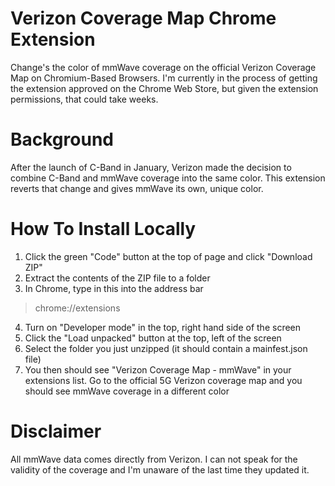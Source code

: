 # Verizon Coverage Map Chrome Extension
Change's the color of mmWave coverage on the official Verizon Coverage Map on Chromium-Based Browsers. I'm currently in the process of getting the extension approved on the Chrome Web Store, but given the extension permissions, that could take weeks.

# Background
After the launch of C-Band in January, Verizon made the decision to combine C-Band and mmWave coverage into the same color. This extension reverts that change and gives mmWave its own, unique color.

# How To Install Locally
1. Click the green "Code" button at the top of page and click "Download ZIP"
2. Extract the contents of the ZIP file to a folder
3. In Chrome, type in this into the address bar
> chrome://extensions
4. Turn on "Developer mode" in the top, right hand side of the screen
5. Click the "Load unpacked" button at the top, left of the screen
6. Select the folder you just unzipped (it should contain a mainfest.json file)
7. You then should see "Verizon Coverage Map - mmWave" in your extensions list. Go to the official 5G Verizon coverage map and you should see mmWave coverage in a different color

# Disclaimer
All mmWave data comes directly from Verizon. I can not speak for the validity of the coverage and I'm unaware of the last time they updated it.